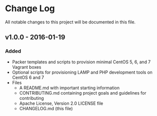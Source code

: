 # Change Log
All notable changes to this project will be documented in this file.

## v1.0.0 - 2016-01-19
### Added
* Packer templates and scripts to provision minimal CentOS 5, 6, and 7 Vagrant boxes
* Optional scripts for provisioning LAMP and PHP development tools on CentOS 6 and 7
* Files
  - A README.md with important starting information
  - CONTRIBUTING.md containing project goals and guidelines for contributing
  - Apache License, Version 2.0 LICENSE file
  - CHANGELOG.md (this file)
